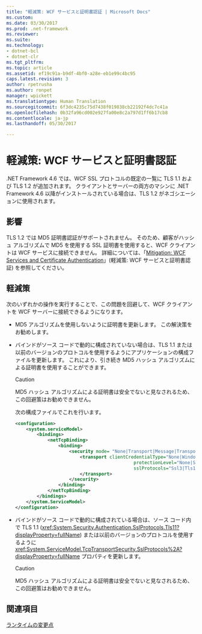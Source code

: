 ```yaml
---
title: "軽減策: WCF サービスと証明書認証 | Microsoft Docs"
ms.custom: 
ms.date: 03/30/2017
ms.prod: .net-framework
ms.reviewer: 
ms.suite: 
ms.technology:
- dotnet-bcl
- dotnet-clr
ms.tgt_pltfrm: 
ms.topic: article
ms.assetid: ef19c91a-b9df-4bf0-a28e-eb1e99c4bc95
caps.latest.revision: 3
author: rpetrusha
ms.author: ronpet
manager: wpickett
ms.translationtype: Human Translation
ms.sourcegitcommit: 6f3dc4235c75d7438f019838cb22192f4dc7c41a
ms.openlocfilehash: 0b32fa96cd002e927fa00e8c2a797d1ff6b17cb8
ms.contentlocale: ja-jp
ms.lasthandoff: 05/30/2017

---
```

<a id="mitigation-wcf-services-and-certificate-authentication" class="xliff"></a>
# 軽減策: WCF サービスと証明書認証
.NET Framework 4.6 では、WCF SSL プロトコルの既定の一覧に TLS 1.1 および TLS 1.2 が追加されます。 クライアントとサーバーの両方のマシンに .NET Framework 4.6 以降がインストールされている場合は、TLS 1.2 がネゴシエーションに使用されます。  
  
<a id="impact" class="xliff"></a>
## 影響  
 TLS 1.2 では MD5 証明書認証がサポートされません。 そのため、顧客がハッシュ アルゴリズムで MD5 を使用する SSL 証明書を使用すると、WCF クライアントは WCF サービスに接続できません。 詳細については、「[Mitigation: WCF Services and Certificate Authentication](../../../docs/framework/migration-guide/mitigation-wcf-services-and-certificate-authentication.md)」(軽減策: WCF サービスと証明書認証) を参照してください。  
  
<a id="mitigation" class="xliff"></a>
## 軽減策  
 次のいずれかの操作を実行することで、この問題を回避して、WCF クライアントを WCF サーバーに接続できるようになります。  
  
-   MD5 アルゴリズムを使用しないように証明書を更新します。 この解決策をお勧めします。  
  
-   バインドがソース コードで動的に構成されていない場合は、TLS 1.1 または以前のバージョンのプロトコルを使用するようにアプリケーションの構成ファイルを更新します。 これにより、引き続き MD5 ハッシュ アルゴリズムによる証明書を使用することができます。  
  
    > [!CAUTION]
    >  MD5 ハッシュ アルゴリズムによる証明書は安全でないと見なされるため、この回避策はお勧めできません。  
  
     次の構成ファイルでこれを行います。  
  
    ```xml  
    <configuration>  
        <system.serviceModel>  
            <bindings>  
                <netTcpBinding>  
                    <binding>  
                        <security mode= "None|Transport|Message|TransportWithMessageCredential" >  
                            <transport clientCredentialType="None|Windows|Certificate"  
                                                protectionLevel="None|Sign|EncryptAndSign"  
                                                sslProtocols="Ssl3|Tls1|Tls11">  
                            </transport>  
                        </security>  
                    </binding>  
                </netTcpBinding>  
            </bindings>  
        </system.ServiceModel>  
    </configuration>  
    ```  
  
-   バインドがソース コードで動的に構成されている場合は、ソース コード内で TLS 1.1 (<xref:System.Security.Authentication.SslProtocols.Tls11?displayProperty=fullName>) または以前のバージョンのプロトコルを使用するように <xref:System.ServiceModel.TcpTransportSecurity.SslProtocols%2A?displayProperty=fullName> プロパティを更新します。  
  
    > [!CAUTION]
    >  MD5 ハッシュ アルゴリズムによる証明書は安全でないと見なされるため、この回避策はお勧めできません。  
  
<a id="see-also" class="xliff"></a>
## 関連項目  
 [ランタイムの変更点](../../../docs/framework/migration-guide/runtime-changes-in-the-net-framework-4-6.md)

